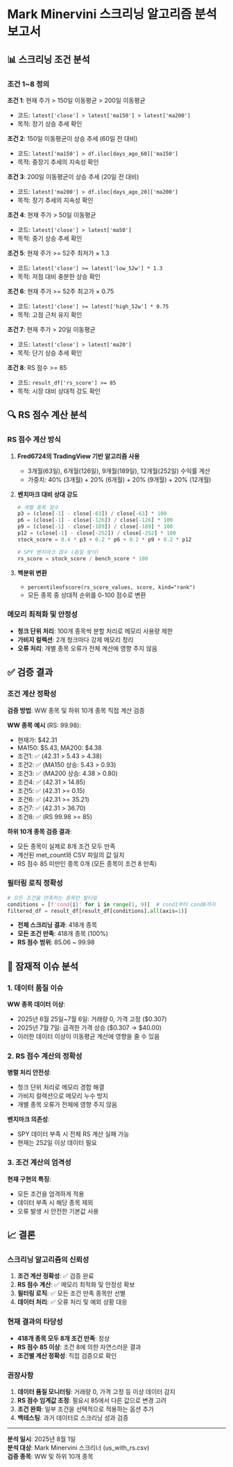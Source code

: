 # Mark Minervini 스크리닝 알고리즘 분석 보고서

## 📊 스크리닝 조건 분석

### 조건 1~8 정의

**조건 1**: 현재 주가 > 150일 이동평균 > 200일 이동평균
- 코드: `latest['close'] > latest['ma150'] > latest['ma200']`
- 목적: 장기 상승 추세 확인

**조건 2**: 150일 이동평균이 상승 추세 (60일 전 대비)
- 코드: `latest['ma150'] > df.iloc[days_ago_60]['ma150']`
- 목적: 중장기 추세의 지속성 확인

**조건 3**: 200일 이동평균이 상승 추세 (20일 전 대비)
- 코드: `latest['ma200'] > df.iloc[days_ago_20]['ma200']`
- 목적: 장기 추세의 지속성 확인

**조건 4**: 현재 주가 > 50일 이동평균
- 코드: `latest['close'] > latest['ma50']`
- 목적: 중기 상승 추세 확인

**조건 5**: 현재 주가 >= 52주 최저가 × 1.3
- 코드: `latest['close'] >= latest['low_52w'] * 1.3`
- 목적: 저점 대비 충분한 상승 확인

**조건 6**: 현재 주가 >= 52주 최고가 × 0.75
- 코드: `latest['close'] >= latest['high_52w'] * 0.75`
- 목적: 고점 근처 유지 확인

**조건 7**: 현재 주가 > 20일 이동평균
- 코드: `latest['close'] > latest['ma20']`
- 목적: 단기 상승 추세 확인

**조건 8**: RS 점수 >= 85
- 코드: `result_df['rs_score'] >= 85`
- 목적: 시장 대비 상대적 강도 확인

## 🔍 RS 점수 계산 분석

### RS 점수 계산 방식

1. **Fred6724의 TradingView 기반 알고리즘 사용**
   - 3개월(63일), 6개월(126일), 9개월(189일), 12개월(252일) 수익률 계산
   - 가중치: 40% (3개월) + 20% (6개월) + 20% (9개월) + 20% (12개월)

2. **벤치마크 대비 상대 강도**
   ```python
   # 개별 종목 점수
   p3 = (close[-1] - close[-63]) / close[-63] * 100
   p6 = (close[-1] - close[-126]) / close[-126] * 100
   p9 = (close[-1] - close[-189]) / close[-189] * 100
   p12 = (close[-1] - close[-252]) / close[-252] * 100
   stock_score = 0.4 * p3 + 0.2 * p6 + 0.2 * p9 + 0.2 * p12
   
   # SPY 벤치마크 점수 (동일 방식)
   rs_score = stock_score / bench_score * 100
   ```

3. **백분위 변환**
   - `percentileofscore(rs_score_values, score, kind="rank")`
   - 모든 종목 중 상대적 순위를 0-100 점수로 변환

### 메모리 최적화 및 안정성

- **청크 단위 처리**: 100개 종목씩 분할 처리로 메모리 사용량 제한
- **가비지 컬렉션**: 2개 청크마다 강제 메모리 정리
- **오류 처리**: 개별 종목 오류가 전체 계산에 영향 주지 않음

## ✅ 검증 결과

### 조건 계산 정확성

**검증 방법**: WW 종목 및 하위 10개 종목 직접 계산 검증

**WW 종목 예시** (RS: 99.98):
- 현재가: $42.31
- MA150: $5.43, MA200: $4.38
- 조건1: ✅ (42.31 > 5.43 > 4.38)
- 조건2: ✅ (MA150 상승: 5.43 > 0.93)
- 조건3: ✅ (MA200 상승: 4.38 > 0.80)
- 조건4: ✅ (42.31 > 14.85)
- 조건5: ✅ (42.31 >= 0.15)
- 조건6: ✅ (42.31 >= 35.21)
- 조건7: ✅ (42.31 > 36.70)
- 조건8: ✅ (RS 99.98 >= 85)

**하위 10개 종목 검증 결과**:
- 모든 종목이 실제로 8개 조건 모두 만족
- 계산된 met_count와 CSV 파일의 값 일치
- RS 점수 85 미만인 종목 0개 (모든 종목이 조건 8 만족)

### 필터링 로직 정확성

```python
# 모든 조건을 만족하는 종목만 필터링
conditions = [f'cond{i}' for i in range(1, 9)]  # cond1부터 cond8까지
filtered_df = result_df[result_df[conditions].all(axis=1)]
```

- **전체 스크리닝 결과**: 418개 종목
- **모든 조건 만족**: 418개 종목 (100%)
- **RS 점수 범위**: 85.06 ~ 99.98

## 🚨 잠재적 이슈 분석

### 1. 데이터 품질 이슈

**WW 종목 데이터 이상**:
- 2025년 6월 25일~7월 6일: 거래량 0, 가격 고정 ($0.307)
- 2025년 7월 7일: 급격한 가격 상승 ($0.307 → $40.00)
- 이러한 데이터 이상이 이동평균 계산에 영향을 줄 수 있음

### 2. RS 점수 계산의 정확성

**병렬 처리 안전성**:
- 청크 단위 처리로 메모리 경합 해결
- 가비지 컬렉션으로 메모리 누수 방지
- 개별 종목 오류가 전체에 영향 주지 않음

**벤치마크 의존성**:
- SPY 데이터 부족 시 전체 RS 계산 실패 가능
- 현재는 252일 이상 데이터 필요

### 3. 조건 계산의 엄격성

**현재 구현의 특징**:
- 모든 조건을 엄격하게 적용
- 데이터 부족 시 해당 종목 제외
- 오류 발생 시 안전한 기본값 사용

## 📈 결론

### 스크리닝 알고리즘의 신뢰성

1. **조건 계산 정확성**: ✅ 검증 완료
2. **RS 점수 계산**: ✅ 메모리 최적화 및 안정성 확보
3. **필터링 로직**: ✅ 모든 조건 만족 종목만 선별
4. **데이터 처리**: ✅ 오류 처리 및 예외 상황 대응

### 현재 결과의 타당성

- **418개 종목 모두 8개 조건 만족**: 정상
- **RS 점수 85 이상**: 조건 8에 의한 자연스러운 결과
- **조건별 계산 정확성**: 직접 검증으로 확인

### 권장사항

1. **데이터 품질 모니터링**: 거래량 0, 가격 고정 등 이상 데이터 감지
2. **RS 점수 임계값 조정**: 필요시 85에서 다른 값으로 변경 고려
3. **조건 완화**: 일부 조건을 선택적으로 적용하는 옵션 추가
4. **백테스팅**: 과거 데이터로 스크리닝 성과 검증

---

**분석 일시**: 2025년 8월 1일  
**분석 대상**: Mark Minervini 스크리너 (us_with_rs.csv)  
**검증 종목**: WW 및 하위 10개 종목